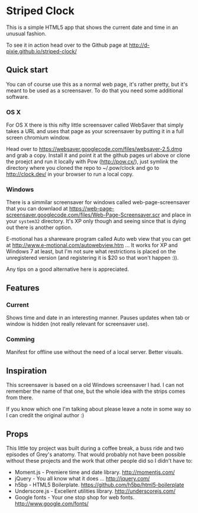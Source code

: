 # Striped Clock

This is a simple HTML5 app that shows the current date and time in an unusual fashion.

To see it in action head over to the Github page at http://d-pixie.github.io/striped-clock/

## Quick start

You can of course use this as a normal web page, it's rather pretty, but it's meant to be used as a screensaver. To do that you need some additional software.

### OS X

For OS X there is this nifty little screensaver called WebSaver that simply takes a URL and uses that page as your screensaver by putting it in a full screen chromium window.

Head over to https://websaver.googlecode.com/files/websaver-2.5.dmg and grab a copy. Install it and point it at the github pages url above or clone the proejct and run it locally with Pow (http://pow.cx/), just symlink the directory where you cloned the repo to ~/.pow/clock and go to http://clock.dev/ in your browser to run a local copy.

### Windows

There is a simmilar screensaver for windows called web-page-screensaver that you can downlaod at https://web-page-screensaver.googlecode.com/files/Web-Page-Screensaver.scr and place in your `system32` directory. It's XP only though and seeing since that is dying out there is another option.

E-motional has a shareware program called Auto web view that you can get at http://www.e-motional.com/autowebview.htm ... It works for XP and Windows 7 at least, but I'm not sure what restrictions is placed on the unregistered version (and registering it is $20 so that won't happen :)).

Any tips on a good alternative here is appreciated.

## Features

### Current

Shows time and date in an interesting manner.
Pauses updates when tab or window is hidden (not really relevant for screensaver use).

### Comming

Manifest for offline use without the need of a local server.
Better visuals.

## Inspiration

This screensaver is based on a old Windows screensaver I had. I can not remember the name of that one, but the whole idea with the strips comes from there.

If you know which one I'm talking about please leave a note in some way so I can credit the original author :)

## Props

This little toy project was built during a coffee break, a buss ride and two episodes of Grey's anatomy. That would probably not have been possible without these projects and the work that other people did so I didn't have to:

  * Moment.js - Premiere time and date library. http://momentjs.com/
  * jQuery - You all know what it does ... http://jquery.com/
  * h5bp - HTML5 Boilerplate. https://github.com/h5bp/html5-boilerplate
  * Underscore.js - Excellent utilities library. http://underscorejs.com/
  * Google fonts - Your one stop shop for web fonts. http://www.google.com/fonts/